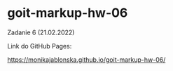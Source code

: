 # goit-markup-hw-06

Zadanie 6 (21.02.2022)

Link do GitHub Pages:

https://monikajablonska.github.io/goit-markup-hw-06/